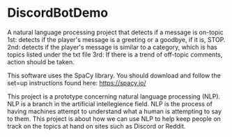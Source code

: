 # DiscordBotDemo
A natural language processing project that detects if a message is on-topic
1st: detects if the player's message is a greeting or a goodbye, if it is, STOP.
2nd: detects if the player's message is similar to a category, which is has topics listed under the txt file
3rd: If there is a trend of off-topic comments, action should be taken.

This software uses the SpaCy library. You should download and follow the set=up instructions found here: https://spacy.io/

This project is a prototype concerning natural language processing (NLP). NLP is a branch in the artificial intellegience field. NLP is the process of having machines attempt to understand what a human is attempting to say to them. This project is about how we can use NLP to help keep people on track on the topics at hand on sites such as Discord or Reddit. 

